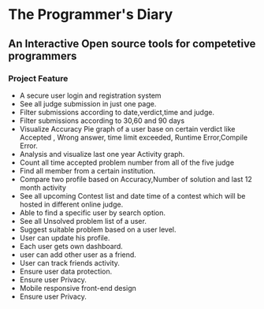 # The Programmer's Diary 
## An Interactive Open source tools for competetive programmers

### Project Feature 

- A secure user login and registration system
- See all judge submission in just one page.
- Filter submissions according to date,verdict,time and judge.
- Filter submissions according to 30,60 and 90 days
- Visualize Accuracy Pie graph of a user base on certain verdict like Accepted , Wrong answer, time limit exceeded, Runtime Error,Compile Error.
- Analysis and visualize last one year Activity graph.
- Count all time accepted problem number from all of the five judge
- Find all member from a certain institution.
- Compare two profile based on Accuracy,Number of solution and last 12 month activity
- See all upcoming Contest list and date time of a contest which will be hosted in different online judge.
- Able to find a specific user by search option.
- See all Unsolved problem list of a user.
- Suggest suitable problem based on a user level.
- User can update his profile.
- Each user gets own dashboard.
- user can add other user as a friend.
- User can track friends activity.
- Ensure user data protection.
- Ensure user Privacy.
- Mobile responsive front-end design
- Ensure user Privacy.
